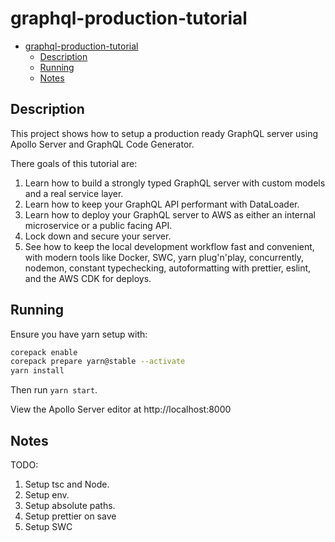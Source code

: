 # graphql-production-tutorial

- [graphql-production-tutorial](#graphql-production-tutorial)
  - [Description](#description)
  - [Running](#running)
  - [Notes](#notes)

## Description

This project shows how to setup a production ready GraphQL server using Apollo Server and GraphQL Code Generator.

There goals of this tutorial are:

1. Learn how to build a strongly typed GraphQL server with custom models and a real service layer.
2. Learn how to keep your GraphQL API performant with DataLoader.
3. Learn how to deploy your GraphQL server to AWS as either an internal microservice or a public facing API.
4. Lock down and secure your server.
5. See how to keep the local development workflow fast and convenient, with modern tools like Docker, SWC, yarn plug'n'play, concurrently, nodemon, constant typechecking, autoformatting with prettier, eslint, and the AWS CDK for deploys.

## Running

Ensure you have yarn setup with:

```sh
corepack enable
corepack prepare yarn@stable --activate
yarn install
```

Then run `yarn start`.

View the Apollo Server editor at http://localhost:8000

## Notes

TODO:

1. Setup tsc and Node.
2. Setup env.
3. Setup absolute paths.
4. Setup prettier on save
5. Setup SWC
